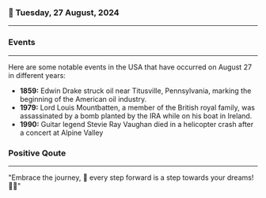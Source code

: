### 📅 Tuesday, 27 August, 2024
------
### Events
------
Here are some notable events in the USA that have occurred on August 27 in different years:

- **1859:** Edwin Drake struck oil near Titusville, Pennsylvania, marking the beginning of the American oil industry.
- **1979:** Lord Louis Mountbatten, a member of the British royal family, was assassinated by a bomb planted by the IRA while on his boat in Ireland.
- **1990:** Guitar legend Stevie Ray Vaughan died in a helicopter crash after a concert at Alpine Valley
### Positive Qoute
------
"Embrace the journey, 🌟 every step forward is a step towards your dreams! 🚀✨"
